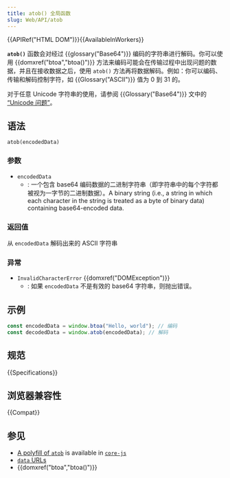 ```yaml
---
title: atob() 全局函数
slug: Web/API/atob
---
```


{{APIRef("HTML DOM")}}{{AvailableInWorkers}}

**`atob()`** 函数会对经过 {{glossary("Base64")}} 编码的字符串进行解码。你可以使用 {{domxref("btoa","btoa()")}} 方法来编码可能会在传输过程中出现问题的数据，并且在接收数据之后，使用 `atob()` 方法再将数据解码。例如：你可以编码、传输和解码控制字符，如 {{Glossary("ASCII")}} 值为 0 到 31 的。

对于任意 Unicode 字符串的使用，请参阅 {{Glossary("Base64")}} 文中的 [“Unicode 问题”](/zh-CN/docs/Glossary/Base64#“unicode_问题”)。

## 语法

```js-nolint
atob(encodedData)
```

### 参数

- `encodedData`
  - : 一个包含 base64 编码数据的二进制字符串（即字符串中的每个字符都被视为一字节的二进制数据）。A binary string (i.e., a string in which each character in the string is treated as a byte of binary data) containing base64-encoded data.

### 返回值

从 `encodedData` 解码出来的 ASCII 字符串

### 异常

- `InvalidCharacterError` {{domxref("DOMException")}}
  - : 如果 `encodedData` 不是有效的 base64 字符串，则抛出错误。

## 示例

```js
const encodedData = window.btoa("Hello, world"); // 编码
const decodedData = window.atob(encodedData); // 解码
```

## 规范

{{Specifications}}

## 浏览器兼容性

{{Compat}}

## 参见

- [A polyfill of `atob`](https://github.com/zloirock/core-js#base64-utility-methods) is available in [`core-js`](https://github.com/zloirock/core-js)
- [`data` URLs](/zh-CN/docs/Web/HTTP/Basics_of_HTTP/Data_URLs)
- {{domxref("btoa","btoa()")}}
